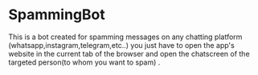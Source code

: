 # SpammingBot
This is a bot created for spamming messages on any chatting platform (whatsapp,instagram,telegram,etc..) you just have to open the app's website in the current tab of the browser and open the chatscreen of the targeted person(to whom you want to spam) .
